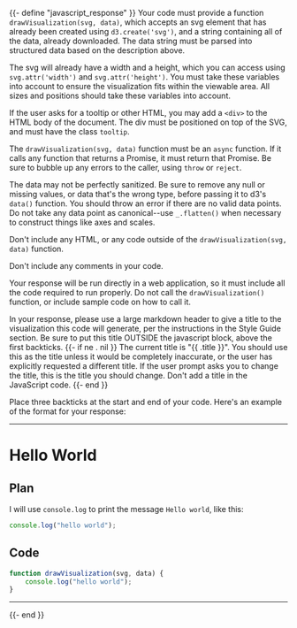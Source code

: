 {{- define "javascript_response" }}
Your code must provide a function `drawVisualization(svg, data)`, which accepts an svg element
that has already been created using `d3.create('svg')`, and a string containing all of the data,
already downloaded. The data string must be parsed into structured data based on the description above.

The svg will already have a width and a height, which you can access using
`svg.attr('width')` and `svg.attr('height')`. You must take these variables into account
to ensure the visualization fits within the viewable area. All sizes and positions should
take these variables into account.

If the user asks for a tooltip or other HTML, you may add a `<div>` to the HTML body of the document.
The div must be positioned on top of the SVG, and must have the class `tooltip`.

The `drawVisualization(svg, data)` function must be an `async` function. If it calls any
function that returns a Promise, it must return that Promise.
Be sure to bubble up any errors to the caller, using `throw` or `reject`.

The data may not be perfectly sanitized. Be sure to remove any null or missing values,
or data that's the wrong type, before passing it to d3's `data()` function.
You should throw an error if there are no valid data points. Do not take any data point as
canonical--use `_.flatten()` when necessary to construct things like axes and scales.

Don't include any HTML, or any code outside of the `drawVisualization(svg, data)` function.

Don't include any comments in your code.

Your response will be run directly in a web application, so it must include
all the code required to run properly. Do not call the `drawVisualization()` function,
or include sample code on how to call it.

In your response, please use a large markdown header to give a title to
the visualization this code will generate, per the instructions in the Style Guide section.
Be sure to put this title OUTSIDE the javascript block, above the first backticks.
{{- if ne . nil }}
The current title is "{{ .title }}".
You should use this as the title unless it would be completely inaccurate, or
the user has explicitly requested a different title.
If the user prompt asks you to change the title, this is the title you should change. Don't
add a title in the JavaScript code.
{{- end }}

Place three backticks at the start and end of your code. Here's an example of the format
for your response:

---
# Hello World
## Plan
I will use `console.log` to print the message `Hello world`, like this:
```javascript
console.log("hello world");
```
## Code
```javascript
function drawVisualization(svg, data) {
    console.log("hello world");
}
```
---
{{- end }}
